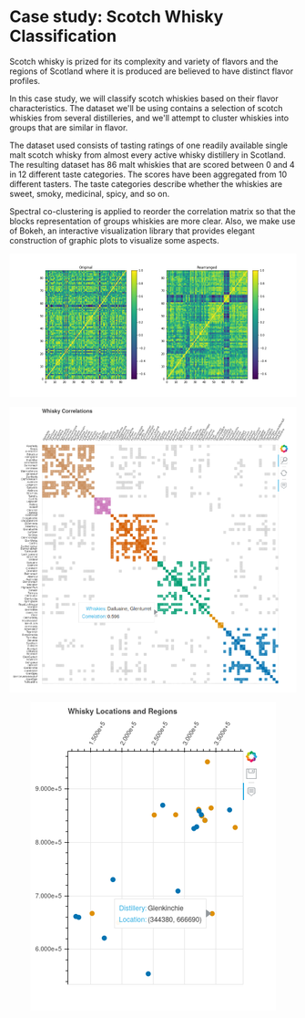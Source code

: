 # Case study: Scotch Whisky Classification



Scotch whisky is prized for its complexity and variety of flavors and the regions of Scotland where it is produced
are believed to have distinct flavor profiles.

In this case study, we will classify scotch whiskies based on their flavor characteristics.
The dataset we'll be using contains a selection of scotch whiskies from several distilleries, and we'll attempt to cluster whiskies into groups that are similar in flavor.

The dataset used consists of tasting ratings of one readily available single malt scotch whisky
from almost every active whisky distillery in Scotland.
The resulting dataset has 86 malt whiskies that are scored between 0 and 4 in 12 different taste categories.
The scores have been aggregated from 10 different tasters.
The taste categories describe whether the whiskies are sweet, smoky,
medicinal, spicy, and so on.

Spectral co-clustering is applied to reorder the correlation matrix so that the blocks representation of groups whiskies are more clear. Also, we make use of Bokeh, an interactive visualization library that provides elegant construction of graphic plots to visualize some aspects.


![img](corr_whisky.png)

![img](bokh_wcorr.png)

<p align="center">
  <img src="https://github.com/MKSK22/CS-Scotch_Whiskey_Classification/blob/main/bokeh.png?raw=true"/>
</p>

